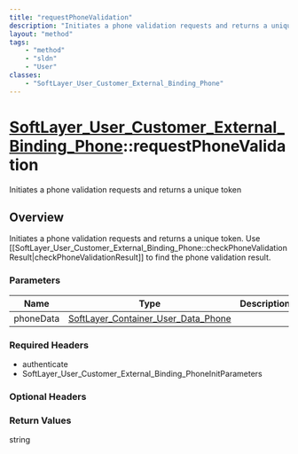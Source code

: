 ```yaml
---
title: "requestPhoneValidation"
description: "Initiates a phone validation requests and returns a unique token. Use [[SoftLayer_User_Customer_External_Binding_Phone::... "
layout: "method"
tags:
    - "method"
    - "sldn"
    - "User"
classes:
    - "SoftLayer_User_Customer_External_Binding_Phone"
---
```

# [SoftLayer_User_Customer_External_Binding_Phone](/reference/services/SoftLayer_User_Customer_External_Binding_Phone)::requestPhoneValidation

Initiates a phone validation requests and returns a unique token


## Overview 
Initiates a phone validation requests and returns a unique token. Use [[SoftLayer_User_Customer_External_Binding_Phone::checkPhoneValidationResult|checkPhoneValidationResult]] to find the phone validation result. 

### Parameters 
|Name | Type | Description |
| --- | --- | --- |
|phoneData| <a href='/reference/datatypes/SoftLayer_Container_User_Data_Phone'>SoftLayer_Container_User_Data_Phone </a>| |


### Required Headers
* authenticate
* SoftLayer_User_Customer_External_Binding_PhoneInitParameters

### Optional Headers

### Return Values
string

